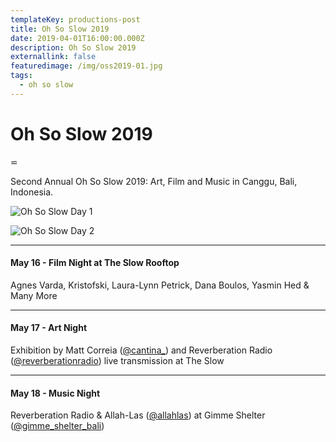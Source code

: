 ```yaml
---
templateKey: productions-post
title: Oh So Slow 2019
date: 2019-04-01T16:00:00.000Z
description: Oh So Slow 2019
externallink: false
featuredimage: /img/oss2019-01.jpg
tags:
  - oh so slow
---
```

# Oh So Slow 2019

⋍

Second Annual Oh So Slow 2019: Art, Film and Music in Canggu, Bali, Indonesia.

![Oh So Slow Day 1](/img/oss2019-01.jpg "Oh So Slow Day 1")

![Oh So Slow Day 2](/img/oss2019-02.jpg "Oh So Slow Day 2")

- - -

#### May 16 - Film Night at The Slow Rooftop

Agnes Varda, Kristofski, Laura-Lynn Petrick, Dana Boulos, Yasmin Hed & Many More

- - -

#### May 17 - Art Night

Exhibition by Matt Correia ([@cantina_](//instagram.com/cantina_/)) and Reverberation Radio ([@reverberationradio](//instagram.com/reverberationradio/)) live transmission at The Slow

- - -

#### May 18 - Music Night

Reverberation Radio & Allah-Las ([@allahlas](//instagram.com/allahlas/)) at Gimme Shelter ([@gimme_shelter_bali](//instagram.com/gimme_shelter_bali/))
